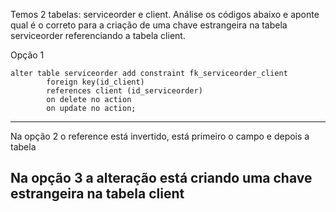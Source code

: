 Temos 2 tabelas: serviceorder e client. Análise os códigos abaixo e aponte qual é o correto para a criação de uma chave estrangeira na tabela serviceorder referenciando a tabela client.

Opção 1

	alter table serviceorder add constraint fk_serviceorder_client
     		foreign key(id_client)
       		references client (id_serviceorder)
         	on delete no action
         	on update no action;

------------------------------------------------------------------------------
Na opção 2 o reference está invertido, está primeiro o campo e depois a tabela

Na opção 3 a alteração está criando uma chave estrangeira na tabela client
------------------------------------------------------------------------------